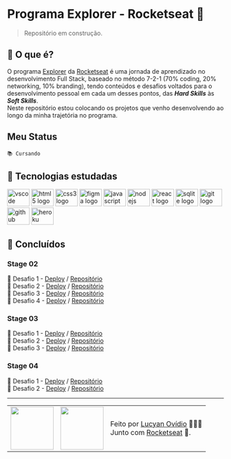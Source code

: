 # Programa Explorer - Rocketseat 🚀

> Repositório em construção.

## 🤔 O que é?

O programa [Explorer](https://rocketseat.com.br/explorer) da [Rocketseat](https://rocketseat.com.br) é uma jornada de aprendizado no desenvolvimento Full Stack, baseado no método 7-2-1 (70% coding, 20% networking, 10% branding), tendo conteúdos e desafios voltados para o desenvolvimento pessoal em cada um desses pontos, das ***Hard Skills*** às ***Soft Skills***. <br>
Neste repositório estou colocando os projetos que venho desenvolvendo ao longo da minha trajetória no programa.

## Meu Status

`📚 Cursando`

## 🧠 Tecnologias estudadas

<div>
    <img src="https://cdn.jsdelivr.net/gh/devicons/devicon/icons/vscode/vscode-original.svg" height="40" width="52" alt="vscode logo"/>
    <img src="https://cdn.jsdelivr.net/gh/devicons/devicon/icons/html5/html5-original.svg" height="40" width="52" alt="html5 logo"  />
    <img src="https://cdn.jsdelivr.net/gh/devicons/devicon/icons/css3/css3-original.svg" height="40" width="52" alt="css3 logo"  />
    <img src="https://cdn.jsdelivr.net/gh/devicons/devicon/icons/figma/figma-original.svg" height="40" width="52" alt="figma logo"   />        
    <img src="https://cdn.jsdelivr.net/gh/devicons/devicon/icons/javascript/javascript-original.svg" height="40" width="52" alt="javascript logo"  />
    <img src="https://cdn.jsdelivr.net/gh/devicons/devicon/icons/nodejs/nodejs-original.svg" height="40" width="52" alt="nodejs logo"  />
    <img src="https://cdn.jsdelivr.net/gh/devicons/devicon/icons/react/react-original-wordmark.svg" height="40" width="52" alt="react logo" />
    <img src="https://cdn.jsdelivr.net/gh/devicons/devicon/icons/sqlite/sqlite-original-wordmark.svg" height="40" width="52" alt="sqlite logo" /> 
    <img src="https://cdn.jsdelivr.net/gh/devicons/devicon/icons/git/git-original.svg" height="40" width="52" alt="git logo"  />
    <img src="https://cdn.jsdelivr.net/gh/devicons/devicon/icons/github/github-original.svg" height="40" width="52" alt="github logo"   />
    <img src="https://cdn.jsdelivr.net/gh/devicons/devicon/icons/heroku/heroku-original-wordmark.svg" height="40" width="52" alt="heroku logo"   />
</div>

## 🎯 Concluídos

### Stage 02

🔸 Desafio 1 - [Deploy](https://lucyanovidio.github.io/rocketseat-explorer/nivel-02/stage/desafio-01/) / [Repositório](https://github.com/lucyanovidio/rocketseat-explorer/tree/main/nivel-02/stage/desafio-01) <br>
🔸 Desafio 2 - [Deploy](https://lucyanovidio.github.io/rocketseat-explorer/nivel-02/stage/desafio-02/) / [Repositório](https://github.com/lucyanovidio/rocketseat-explorer/tree/main/nivel-02/stage/desafio-02) <br>
🔸 Desafio 3 - [Deploy](https://lucyanovidio.github.io/rocketseat-explorer/nivel-02/stage/desafio-03/) / [Repositório](https://github.com/lucyanovidio/rocketseat-explorer/tree/main/nivel-02/stage/desafio-03) <br>
🔸 Desafio 4 - [Deploy](https://lucyanovidio.github.io/rocketseat-explorer/nivel-02/stage/desafio-04/) / [Repositório](https://github.com/lucyanovidio/rocketseat-explorer/tree/main/nivel-02/stage/desafio-04) <br>

### Stage 03

🔸 Desafio 1 - [Deploy](https://lucyanovidio.github.io/rocketseat-explorer/nivel-03/stage/fase-01/desafio-01/) / [Repositório](https://github.com/lucyanovidio/rocketseat-explorer/tree/main/nivel-03/stage/fase-01/desafio-01) <br>
🔸 Desafio 2 - [Deploy](https://lucyanovidio.github.io/rocketseat-explorer/nivel-03/stage/fase-01/desafio-02/) / [Repositório](https://github.com/lucyanovidio/rocketseat-explorer/tree/main/nivel-03/stage/fase-01/desafio-02) <br>
🔸 Desafio 3 - [Deploy](https://lucyanovidio.github.io/rocketseat-explorer/nivel-03/stage/fase-02/desafio-03/) / [Repositório](https://github.com/lucyanovidio/rocketseat-explorer/tree/main/nivel-03/stage/fase-02/desafio-03)

### Stage 04

🔸 Desafio 1 - [Deploy](https://lucyanovidio.github.io/rocketseat-explorer/nivel-04/stage/desafio-01/) / [Repositório](https://github.com/lucyanovidio/rocketseat-explorer/tree/main/nivel-04/stage/desafio-01) <br>
🔸 Desafio 2 - [Deploy](https://lucyanovidio.github.io/rocketseat-explorer/nivel-04/stage/desafio-02/) / [Repositório](https://github.com/lucyanovidio/rocketseat-explorer/tree/main/nivel-04/stage/desafio-02)

---

<table>
  <tr>
    <td>
      <img src="https://github.com/lucyanovidio.png" width="100px" />
    </td>
    <td>
      <img src="https://github.com/rocketseat-education.png" width="100px" />
    </td>
    <td>
      Feito por <a href="https://github.com/lucyanovidio">Lucyan Ovídio</a> 🙋🏿‍♂️
      <br> Junto com <a href="https://rocketseat.com.br">Rocketseat</a> 🚀.
    </td>
  </tr>
</table>